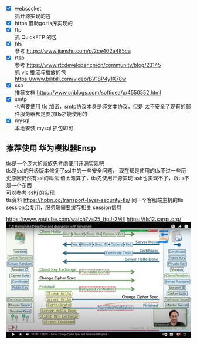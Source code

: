 - [x] websocket 
<br>抓开源实现的包
- [x] https 
借助go tls库实现的
- [x] ftp
<br>抓 QuickFTP 的包
- [x] hls 
<br>参考 https://www.jianshu.com/p/2ce402a485ca
- [x] rtsp 
<br>参考 https://www.rtcdeveloper.cn/cn/community/blog/23145
<br>抓 vlc 推流与播放的包
<br>https://www.bilibili.com/video/BV18P4y1X78w
- [x] ssh 
<br>推荐文档 https://www.cnblogs.com/softidea/p/4550552.html
- [x] smtp
<br> 也需要使用 tls 加密，smtp协议本身是纯文本协议，但是
太不安全了现有的邮件服务器都是要加tls才能使用的
- [x] mysql
<br>本地安装 mysql 抓包即可
## 推荐使用 华为模拟器Ensp
tls是一个庞大的家族先考虑使用开源实现吧<br>
tls是ssl的升级版本修复了ssl中的一些安全问题，
现在都是使用的tls不过一些历史原因仍然有ssl的叫法
值太难算了，tls先使用开源实现
ssh也实现不了，跟tls不是一个东西
<br>可以参考 sshj 的实现
<br>tls资料 https://hpbn.co/transport-layer-security-tls/
同一个客服端主机的tls session会复用，服务端需要缓存相关 session信息


https://www.youtube.com/watch?v=25_ftpJ-2ME
https://tls12.xargs.org/
![img.png](img.png)